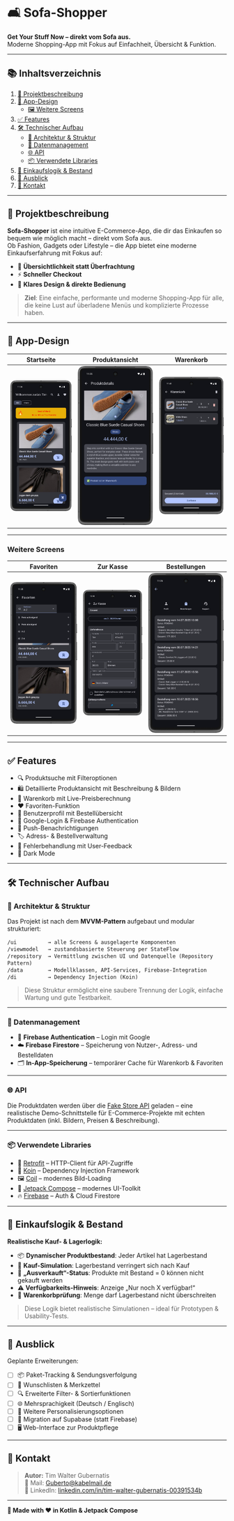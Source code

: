 # 🛋️ Sofa-Shopper

**Get Your Stuff Now – direkt vom Sofa aus.**  
Moderne Shopping-App mit Fokus auf Einfachheit, Übersicht & Funktion.

---

## 📚 Inhaltsverzeichnis

1. [📝 Projektbeschreibung](#-projektbeschreibung)  
2. [🎨 App-Design](#-app-design)  
   - [🖼️ Weitere Screens](#weitere-screens)  
3. [✅ Features](#-features)  
4. [🛠️ Technischer Aufbau](#-technischer-aufbau)  
   - [🔧 Architektur & Struktur](#architektur--struktur)  
   - [💾 Datenmanagement](#datenmanagement)  
   - [🌐 API](#api)  
   - [📦 Verwendete Libraries](#verwendete-libraries)  
5. [🛒 Einkaufslogik & Bestand](#-einkaufslogik--bestand)  
6. [🔮 Ausblick](#-ausblick)
7. [👤 Kontakt](#-kontakt)

---

## 📝 Projektbeschreibung

**Sofa-Shopper** ist eine intuitive E-Commerce-App, die dir das Einkaufen so bequem wie möglich macht – direkt vom Sofa aus.  
Ob Fashion, Gadgets oder Lifestyle – die App bietet eine moderne Einkaufserfahrung mit Fokus auf:

- 🧭 **Übersichtlichkeit statt Überfrachtung**  
- ⚡ **Schneller Checkout**  
- 🎯 **Klares Design & direkte Bedienung**

> **Ziel**: Eine einfache, performante und moderne Shopping-App für alle, die keine Lust auf überladene Menüs und komplizierte Prozesse haben.

---

## 🎨 App-Design

| Startseite | Produktansicht | Warenkorb |
|------------|----------------|-----------|
| ![MainScreen](img/MainScreen.png) | ![DetailScreen](img/DetailScreen.png) | ![Warenkorb](img/Warenkorb.png) |

---

### Weitere Screens

| Favoriten | Zur Kasse | Bestellungen |
|-----------|-----------|--------------|
| ![Favoriten](img/Favoriten.png) | ![ZurKasse](img/ZurKasse.png) | ![Bestellungen](img/Bestellungen.png) |

---

## ✅ Features

- 🔍 Produktsuche mit Filteroptionen  
- 🛍️ Detaillierte Produktansicht mit Beschreibung & Bildern  
- 🧮 Warenkorb mit Live-Preisberechnung  
- ❤️ Favoriten-Funktion  
- 👤 Benutzerprofil mit Bestellübersicht  
- 🔐 Google-Login & Firebase Authentication  
- 🔔 Push-Benachrichtigungen  
- 🏷️ Adress- & Bestellverwaltung  
- 🧩 Fehlerbehandlung mit User-Feedback  
- 🌙 Dark Mode

---

## 🛠️ Technischer Aufbau

### 🔧 Architektur & Struktur

Das Projekt ist nach dem **MVVM-Pattern** aufgebaut und modular strukturiert:

```
/ui          → alle Screens & ausgelagerte Komponenten
/viewmodel   → zustandsbasierte Steuerung per StateFlow
/repository  → Vermittlung zwischen UI und Datenquelle (Repository Pattern)
/data        → Modellklassen, API-Services, Firebase-Integration
/di          → Dependency Injection (Koin)
```

> Diese Struktur ermöglicht eine saubere Trennung der Logik, einfache Wartung und gute Testbarkeit.

---

### 💾 Datenmanagement

- 🔐 **Firebase Authentication** – Login mit Google  
- ☁️ **Firebase Firestore** – Speicherung von Nutzer-, Adress- und Bestelldaten  
- 🗂️ **In-App-Speicherung** – temporärer Cache für Warenkorb & Favoriten

---

### 🌐 API

Die Produktdaten werden über die [Fake Store API](https://fakeapi.platzi.com) geladen – eine realistische Demo-Schnittstelle für E-Commerce-Projekte mit echten Produktdaten (inkl. Bildern, Preisen & Beschreibung).

---

### 📦 Verwendete Libraries

- 🔗 [Retrofit](https://square.github.io/retrofit/) – HTTP-Client für API-Zugriffe  
- 🧠 [Koin](https://insert-koin.io/) – Dependency Injection Framework  
- 🖼️ [Coil](https://coil-kt.github.io/coil/) – modernes Bild-Loading  
- 🧩 [Jetpack Compose](https://developer.android.com/jetpack/compose) – modernes UI-Toolkit  
- 🔥 [Firebase](https://firebase.google.com/) – Auth & Cloud Firestore

---

## 🛒 Einkaufslogik & Bestand

**Realistische Kauf- & Lagerlogik:**

- 📦 **Dynamischer Produktbestand**: Jeder Artikel hat Lagerbestand  
- 🛒 **Kauf-Simulation**: Lagerbestand verringert sich nach Kauf  
- 🚫 **„Ausverkauft“-Status**: Produkte mit Bestand = 0 können nicht gekauft werden  
- ⚠️ **Verfügbarkeits-Hinweis**: Anzeige „Nur noch X verfügbar!“  
- 🔄 **Warenkorbprüfung**: Menge darf Lagerbestand nicht überschreiten

> Diese Logik bietet realistische Simulationen – ideal für Prototypen & Usability-Tests.

---

## 🔮 Ausblick

Geplante Erweiterungen:

- [ ] 📦 Paket-Tracking & Sendungsverfolgung  
- [ ] 📝 Wunschlisten & Merkzettel  
- [ ] 🔍 Erweiterte Filter- & Sortierfunktionen  
- [ ] 🌐 Mehrsprachigkeit (Deutsch / Englisch)  
- [ ] 🎨 Weitere Personalisierungsoptionen  
- [ ] 🧱 Migration auf Supabase (statt Firebase)  
- [ ] 🖥️ Web-Interface zur Produktpflege

---

## 👤 Kontakt

> **Autor:** Tim Walter Gubernatis  
> 📧 Mail: [Guberto@kabelmail.de](mailto:Guberto@kabelmail.de)  
> 🔗 LinkedIn: [linkedin.com/in/tim-walter-gubernatis-00391534b](https://www.linkedin.com/in/tim-walter-gubernatis-00391534b)

---

**🧵 Made with ❤️ in Kotlin & Jetpack Compose**
